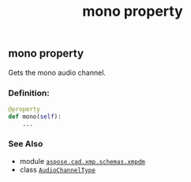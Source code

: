 ﻿---
title: mono property
second_title: Aspose.CAD for Python via .NET API References
description: 
type: docs
weight: 60
url: /python-net/aspose.cad.xmp.schemas.xmpdm/audiochanneltype/mono/
is_root: false
---

## mono property


Gets the mono audio channel.
### Definition:
```python
@property
def mono(self):
    ...
```

### See Also
* module [`aspose.cad.xmp.schemas.xmpdm`](../../)
* class [`AudioChannelType`](/cad/python-net/aspose.cad.xmp.schemas.xmpdm/audiochanneltype)
